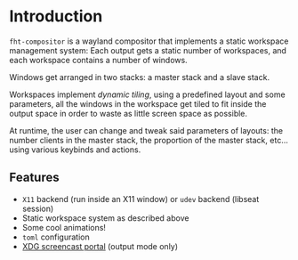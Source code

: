 # Introduction

`fht-compositor` is a wayland compositor that implements a static workspace
management system: Each output gets a static number of workspaces, and each
workspace contains a number of windows.

Windows get arranged in two stacks: a master stack and a slave stack.

Workspaces implement *dynamic tiling*, using a predefined layout and some
parameters, all the windows in the workspace get tiled to fit inside the
output space in order to waste as little screen space as possible.

At runtime, the user can change and tweak said parameters of layouts: the
number clients in the master stack, the proportion of the master stack, etc...
using various keybinds and actions.

## Features

- `X11` backend (run inside an X11 window) or `udev` backend (libseat session)
- Static workspace system as described above
- Some cool animations!
- `toml` configuration
- [XDG screencast portal](https://flatpak.github.io/xdg-desktop-portal/docs/doc-org.freedesktop.portal.ScreenCast.html)
  (output mode only)
